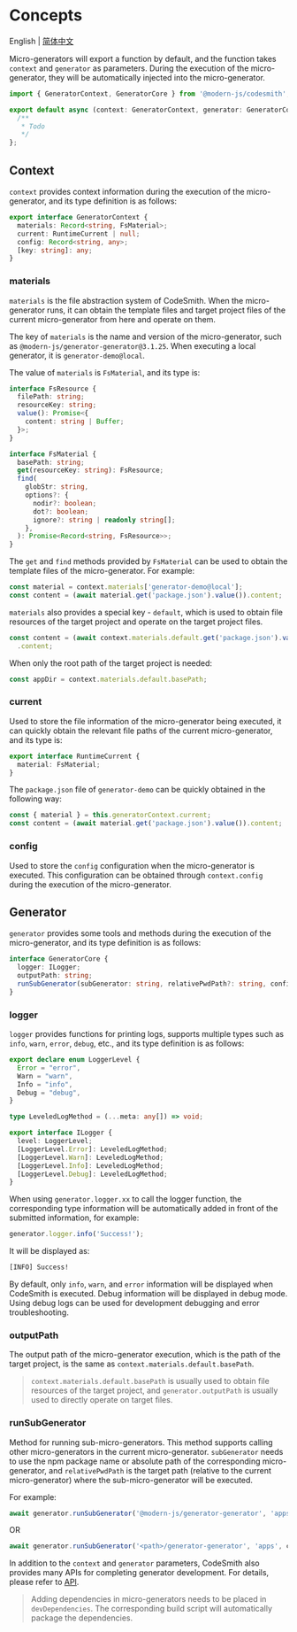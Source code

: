# Concepts

English | [简体中文](../zh/concept.md)

Micro-generators will export a function by default, and the function takes `context` and `generator` as parameters. During the execution of the micro-generator, they will be automatically injected into the micro-generator.

```ts
import { GeneratorContext, GeneratorCore } from '@modern-js/codesmith';

export default async (context: GeneratorContext, generator: GeneratorCore) => {
  /**
   * Todo
   */
};
```

## Context

`context` provides context information during the execution of the micro-generator, and its type definition is as follows:

```ts
export interface GeneratorContext {
  materials: Record<string, FsMaterial>;
  current: RuntimeCurrent | null;
  config: Record<string, any>;
  [key: string]: any;
}
```

### materials

`materials` is the file abstraction system of CodeSmith. When the micro-generator runs, it can obtain the template files and target project files of the current micro-generator from here and operate on them.

The key of `materials` is the name and version of the micro-generator, such as `@modern-js/generator-generator@3.1.25`. When executing a local generator, it is `generator-demo@local`.

The value of `materials` is `FsMaterial`, and its type is:

```ts
interface FsResource {
  filePath: string;
  resourceKey: string;
  value(): Promise<{
    content: string | Buffer;
  }>;
}

interface FsMaterial {
  basePath: string;
  get(resourceKey: string): FsResource;
  find(
    globStr: string,
    options?: {
      nodir?: boolean;
      dot?: boolean;
      ignore?: string | readonly string[];
    },
  ): Promise<Record<string, FsResource>>;
}
```

The `get` and `find` methods provided by `FsMaterial` can be used to obtain the template files of the micro-generator. For example:

```ts
const material = context.materials['generator-demo@local'];
const content = (await material.get('package.json').value()).content;
```

`materials` also provides a special key - `default`, which is used to obtain file resources of the target project and operate on the target project files.

```ts
const content = (await context.materials.default.get('package.json').value())
  .content;
```

When only the root path of the target project is needed:

```ts
const appDir = context.materials.default.basePath;
```

### current

Used to store the file information of the micro-generator being executed, it can quickly obtain the relevant file paths of the current micro-generator, and its type is:

```ts
export interface RuntimeCurrent {
  material: FsMaterial;
}
```

The `package.json` file of `generator-demo` can be quickly obtained in the following way:

```ts
const { material } = this.generatorContext.current;
const content = (await material.get('package.json').value()).content;
```

### config

Used to store the `config` configuration when the micro-generator is executed. This configuration can be obtained through `context.config` during the execution of the micro-generator.

## Generator

`generator` provides some tools and methods during the execution of the micro-generator, and its type definition is as follows:

```ts
interface GeneratorCore {
  logger: ILogger;
  outputPath: string;
  runSubGenerator(subGenerator: string, relativePwdPath?: string, config?: Record<string, any>): Promise<void>;
}
```

### logger

`logger` provides functions for printing logs, supports multiple types such as `info`, `warn`, `error`, `debug`, etc., and its type definition is as follows:

```ts
export declare enum LoggerLevel {
  Error = "error",
  Warn = "warn",
  Info = "info",
  Debug = "debug",
}

type LeveledLogMethod = (...meta: any[]) => void;

export interface ILogger {
  level: LoggerLevel;
  [LoggerLevel.Error]: LeveledLogMethod;
  [LoggerLevel.Warn]: LeveledLogMethod;
  [LoggerLevel.Info]: LeveledLogMethod;
  [LoggerLevel.Debug]: LeveledLogMethod;
}
```

When using `generator.logger.xx` to call the logger function, the corresponding type information will be automatically added in front of the submitted information, for example:

```ts
generator.logger.info('Success!');
```

It will be displayed as:

```bash
[INFO] Success!
```

By default, only `info`, `warn`, and `error` information will be displayed when CodeSmith is executed. Debug information will be displayed in debug mode. Using debug logs can be used for development debugging and error troubleshooting.

### outputPath

The output path of the micro-generator execution, which is the path of the target project, is the same as `context.materials.default.basePath`.

> `context.materials.default.basePath` is usually used to obtain file resources of the target project, and `generator.outputPath` is usually used to directly operate on target files.

### runSubGenerator

Method for running sub-micro-generators. This method supports calling other micro-generators in the current micro-generator. `subGenerator` needs to use the npm package name or absolute path of the corresponding micro-generator, and `relativePwdPath` is the target path (relative to the current micro-generator) where the sub-micro-generator will be executed.

For example:

```ts
await generator.runSubGenerator('@modern-js/generator-generator', 'apps', context.config);
```

OR

```ts
await generator.runSubGenerator('<path>/generator-generator', 'apps', context.config);
```

In addition to the `context` and `generator` parameters, CodeSmith also provides many APIs for completing generator development. For details, please refer to [API](./api/index.md).

> Adding dependencies in micro-generators needs to be placed in `devDependencies`. The corresponding build script will automatically package the dependencies.
